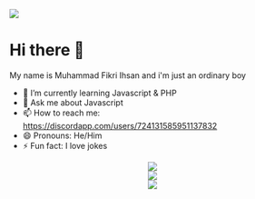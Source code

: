 ![](https://komarev.com/ghpvc/?username=Fikriihsan03)

# Hi there 👋
My name is Muhammad Fikri Ihsan
and i'm just an ordinary boy

- 🌱 I’m currently learning Javascript & PHP
- 💬 Ask me about Javascript
- 📫 How to reach me: https://discordapp.com/users/724131585951137832
- 😄 Pronouns: He/Him
- ⚡ Fun fact: I love jokes  

<div align="center">
  <img src="https://github-readme-stats.vercel.app/api?username=Fikriihsan03&show_icons=true&theme=dracula">
</div>

<div align="center">
  <img src="https://github-readme-streak-stats.herokuapp.com/?user=Fikriihsan03&show_icons=true&theme=dracula">
</div>

<div align="center">
  <img src="https://github-readme-stats.vercel.app/api/top-langs/?username=Fikriihsan&show_icons=true&theme=dracula">
</div>
